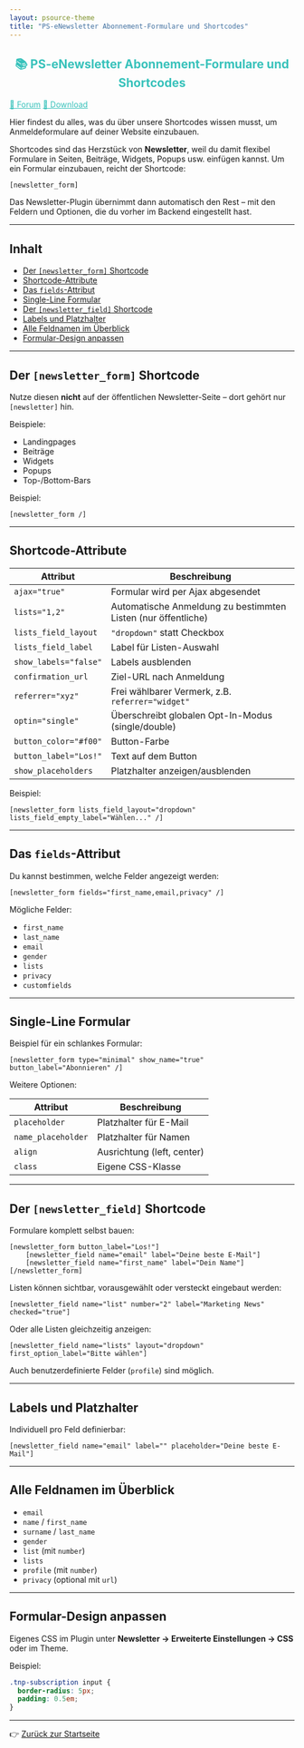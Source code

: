```yaml
---
layout: psource-theme
title: "PS-eNewsletter Abonnement-Formulare und Shortcodes"
---
```


<h2 align="center" style="color:#38c2bb;">📚 PS-eNewsletter Abonnement-Formulare und Shortcodes</h2>

<div class="menu">
  <a href="https://github.com/cp-psource/e-newsletter/discussions" style="color:#38c2bb;">💬 Forum</a>
  <a href="https://github.com/cp-psource/e-newsletter/releases" style="color:#38c2bb;">📝 Download</a>
</div>


Hier findest du alles, was du über unsere Shortcodes wissen musst, um Anmeldeformulare auf deiner Website einzubauen.

Shortcodes sind das Herzstück von **Newsletter**, weil du damit flexibel Formulare in Seiten, Beiträge, Widgets, Popups usw. einfügen kannst. Um ein Formular einzubauen, reicht der Shortcode:

```
[newsletter_form]
```

Das Newsletter-Plugin übernimmt dann automatisch den Rest – mit den Feldern und Optionen, die du vorher im Backend eingestellt hast.

---

## Inhalt

- [Der `[newsletter_form]` Shortcode](#der-newsletter_form-shortcode)
- [Shortcode-Attribute](#shortcode-attribute)
- [Das `fields`-Attribut](#das-fields-attribut)
- [Single-Line Formular](#single-line-formular)
- [Der `[newsletter_field]` Shortcode](#der-newsletter_field-shortcode)
- [Labels und Platzhalter](#labels-und-platzhalter)
- [Alle Feldnamen im Überblick](#alle-feldnamen-im-überblick)
- [Formular-Design anpassen](#formular-design-anpassen)

---

## Der `[newsletter_form]` Shortcode

Nutze diesen **nicht** auf der öffentlichen Newsletter-Seite – dort gehört nur `[newsletter]` hin.

Beispiele:

- Landingpages
- Beiträge
- Widgets
- Popups
- Top-/Bottom-Bars

Beispiel:

```
[newsletter_form /]
```

---

## Shortcode-Attribute

| Attribut              | Beschreibung                                                      |
|-----------------------|-------------------------------------------------------------------|
| `ajax="true"`         | Formular wird per Ajax abgesendet                                 |
| `lists="1,2"`         | Automatische Anmeldung zu bestimmten Listen (nur öffentliche)     |
| `lists_field_layout`  | `"dropdown"` statt Checkbox                                       |
| `lists_field_label`   | Label für Listen-Auswahl                                          |
| `show_labels="false"` | Labels ausblenden                                                 |
| `confirmation_url`    | Ziel-URL nach Anmeldung                                           |
| `referrer="xyz"`      | Frei wählbarer Vermerk, z.B. `referrer="widget"`                  |
| `optin="single"`      | Überschreibt globalen Opt-In-Modus (single/double)                |
| `button_color="#f00"` | Button-Farbe                                                      |
| `button_label="Los!"` | Text auf dem Button                                               |
| `show_placeholders`   | Platzhalter anzeigen/ausblenden                                   |

Beispiel:

```
[newsletter_form lists_field_layout="dropdown" lists_field_empty_label="Wählen..." /]
```

---

## Das `fields`-Attribut

Du kannst bestimmen, welche Felder angezeigt werden:

```
[newsletter_form fields="first_name,email,privacy" /]
```

Mögliche Felder:

- `first_name`
- `last_name`
- `email`
- `gender`
- `lists`
- `privacy`
- `customfields`

---

## Single-Line Formular

Beispiel für ein schlankes Formular:

```
[newsletter_form type="minimal" show_name="true" button_label="Abonnieren" /]
```

Weitere Optionen:

| Attribut           | Beschreibung                  |
|--------------------|-------------------------------|
| `placeholder`      | Platzhalter für E-Mail        |
| `name_placeholder` | Platzhalter für Namen         |
| `align`            | Ausrichtung (left, center)    |
| `class`            | Eigene CSS-Klasse             |

---

## Der `[newsletter_field]` Shortcode

Formulare komplett selbst bauen:

```
[newsletter_form button_label="Los!"]
    [newsletter_field name="email" label="Deine beste E-Mail"]
    [newsletter_field name="first_name" label="Dein Name"]
[/newsletter_form]
```

Listen können sichtbar, vorausgewählt oder versteckt eingebaut werden:

```
[newsletter_field name="list" number="2" label="Marketing News" checked="true"]
```

Oder alle Listen gleichzeitig anzeigen:

```
[newsletter_field name="lists" layout="dropdown" first_option_label="Bitte wählen"]
```

Auch benutzerdefinierte Felder (`profile`) sind möglich.

---

## Labels und Platzhalter

Individuell pro Feld definierbar:

```
[newsletter_field name="email" label="" placeholder="Deine beste E-Mail"]
```

---

## Alle Feldnamen im Überblick

- `email`
- `name` / `first_name`
- `surname` / `last_name`
- `gender`
- `list` (mit `number`)
- `lists`
- `profile` (mit `number`)
- `privacy` (optional mit `url`)

---

## Formular-Design anpassen

Eigenes CSS im Plugin unter **Newsletter → Erweiterte Einstellungen → CSS** oder im Theme.

Beispiel:

```css
.tnp-subscription input {
  border-radius: 5px;
  padding: 0.5em;
}
```

---

👉 [Zurück zur Startseite](https://cp-psource.github.io/e-newsletter/)
